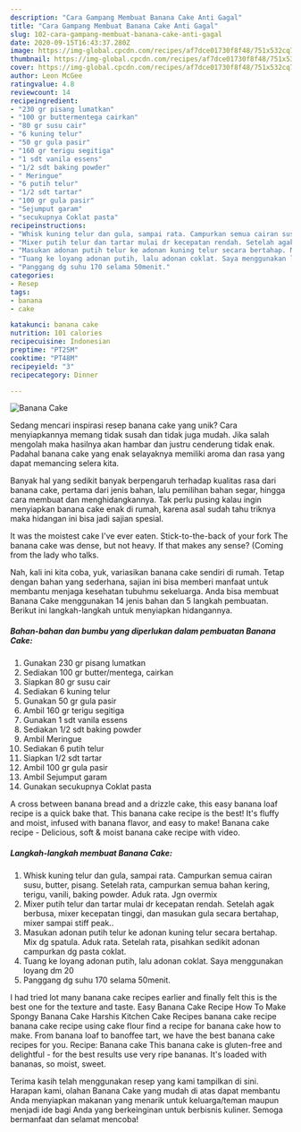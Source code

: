 ```yaml
---
description: "Cara Gampang Membuat Banana Cake Anti Gagal"
title: "Cara Gampang Membuat Banana Cake Anti Gagal"
slug: 102-cara-gampang-membuat-banana-cake-anti-gagal
date: 2020-09-15T16:43:37.280Z
image: https://img-global.cpcdn.com/recipes/af7dce01730f8f48/751x532cq70/banana-cake-foto-resep-utama.jpg
thumbnail: https://img-global.cpcdn.com/recipes/af7dce01730f8f48/751x532cq70/banana-cake-foto-resep-utama.jpg
cover: https://img-global.cpcdn.com/recipes/af7dce01730f8f48/751x532cq70/banana-cake-foto-resep-utama.jpg
author: Leon McGee
ratingvalue: 4.8
reviewcount: 14
recipeingredient:
- "230 gr pisang lumatkan"
- "100 gr buttermentega cairkan"
- "80 gr susu cair"
- "6 kuning telur"
- "50 gr gula pasir"
- "160 gr terigu segitiga"
- "1 sdt vanila essens"
- "1/2 sdt baking powder"
- " Meringue"
- "6 putih telur"
- "1/2 sdt tartar"
- "100 gr gula pasir"
- "Sejumput garam"
- "secukupnya Coklat pasta"
recipeinstructions:
- "Whisk kuning telur dan gula, sampai rata. Campurkan semua cairan susu, butter, pisang. Setelah rata, campurkan semua bahan kering, terigu, vanili, baking powder. Aduk rata. Jgn overmix"
- "Mixer putih telur dan tartar mulai dr kecepatan rendah. Setelah agak berbusa, mixer kecepatan tinggi, dan masukan gula secara bertahap, mixer sampai stiff peak.."
- "Masukan adonan putih telur ke adonan kuning telur secara bertahap. Mix dg spatula. Aduk rata. Setelah rata, pisahkan sedikit adonan campurkan dg pasta coklat."
- "Tuang ke loyang adonan putih, lalu adonan coklat. Saya menggunakan loyang dm 20"
- "Panggang dg suhu 170 selama 50menit."
categories:
- Resep
tags:
- banana
- cake

katakunci: banana cake 
nutrition: 101 calories
recipecuisine: Indonesian
preptime: "PT25M"
cooktime: "PT48M"
recipeyield: "3"
recipecategory: Dinner

---
```



![Banana Cake](https://img-global.cpcdn.com/recipes/af7dce01730f8f48/751x532cq70/banana-cake-foto-resep-utama.jpg)

Sedang mencari inspirasi resep banana cake yang unik? Cara menyiapkannya memang tidak susah dan tidak juga mudah. Jika salah mengolah maka hasilnya akan hambar dan justru cenderung tidak enak. Padahal banana cake yang enak selayaknya memiliki aroma dan rasa yang dapat memancing selera kita.

Banyak hal yang sedikit banyak berpengaruh terhadap kualitas rasa dari banana cake, pertama dari jenis bahan, lalu pemilihan bahan segar, hingga cara membuat dan menghidangkannya. Tak perlu pusing kalau ingin menyiapkan banana cake enak di rumah, karena asal sudah tahu triknya maka hidangan ini bisa jadi sajian spesial.

It was the moistest cake I&#39;ve ever eaten. Stick-to-the-back of your fork The banana cake was dense, but not heavy. If that makes any sense? (Coming from the lady who talks.


Nah, kali ini kita coba, yuk, variasikan banana cake sendiri di rumah. Tetap dengan bahan yang sederhana, sajian ini bisa memberi manfaat untuk membantu menjaga kesehatan tubuhmu sekeluarga. Anda bisa membuat Banana Cake menggunakan 14 jenis bahan dan 5 langkah pembuatan. Berikut ini langkah-langkah untuk menyiapkan hidangannya.

<!--inarticleads1-->

##### Bahan-bahan dan bumbu yang diperlukan dalam pembuatan Banana Cake:

1. Gunakan 230 gr pisang lumatkan
1. Sediakan 100 gr butter/mentega, cairkan
1. Siapkan 80 gr susu cair
1. Sediakan 6 kuning telur
1. Gunakan 50 gr gula pasir
1. Ambil 160 gr terigu segitiga
1. Gunakan 1 sdt vanila essens
1. Sediakan 1/2 sdt baking powder
1. Ambil  Meringue
1. Sediakan 6 putih telur
1. Siapkan 1/2 sdt tartar
1. Ambil 100 gr gula pasir
1. Ambil Sejumput garam
1. Gunakan secukupnya Coklat pasta


A cross between banana bread and a drizzle cake, this easy banana loaf recipe is a quick bake that. This banana cake recipe is the best! It&#39;s fluffy and moist, infused with banana flavor, and easy to make! Banana cake recipe - Delicious, soft &amp; moist banana cake recipe with video. 

<!--inarticleads2-->

##### Langkah-langkah membuat Banana Cake:

1. Whisk kuning telur dan gula, sampai rata. Campurkan semua cairan susu, butter, pisang. Setelah rata, campurkan semua bahan kering, terigu, vanili, baking powder. Aduk rata. Jgn overmix
1. Mixer putih telur dan tartar mulai dr kecepatan rendah. Setelah agak berbusa, mixer kecepatan tinggi, dan masukan gula secara bertahap, mixer sampai stiff peak..
1. Masukan adonan putih telur ke adonan kuning telur secara bertahap. Mix dg spatula. Aduk rata. Setelah rata, pisahkan sedikit adonan campurkan dg pasta coklat.
1. Tuang ke loyang adonan putih, lalu adonan coklat. Saya menggunakan loyang dm 20
1. Panggang dg suhu 170 selama 50menit.


I had tried lot many banana cake recipes earlier and finally felt this is the best one for the texture and taste. Easy Banana Cake Recipe How To Make Spongy Banana Cake Harshis Kitchen Cake Recipes banana cake recipe banana cake recipe using cake flour find a recipe for banana cake how to make. From banana loaf to banoffee tart, we have the best banana cake recipes for you. Recipe: Banana cake This banana cake is gluten-free and delightful - for the best results use very ripe bananas. It&#39;s loaded with bananas, so moist, sweet. 

Terima kasih telah menggunakan resep yang kami tampilkan di sini. Harapan kami, olahan Banana Cake yang mudah di atas dapat membantu Anda menyiapkan makanan yang menarik untuk keluarga/teman maupun menjadi ide bagi Anda yang berkeinginan untuk berbisnis kuliner. Semoga bermanfaat dan selamat mencoba!
